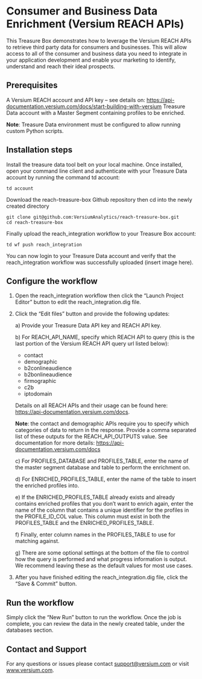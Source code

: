 # Consumer and Business Data Enrichment (Versium REACH APIs) 
 
This Treasure Box demonstrates how to leverage the Versium REACH APIs to retrieve third party data for consumers and businesses. This will allow access to all of the consumer and business data you need to integrate in your application development and enable your marketing to identify, understand and reach their ideal prospects.

## Prerequisites
A Versium REACH account and API key – see details on: https://api-documentation.versium.com/docs/start-building-with-versium 
Treasure Data account with a Master Segment containing profiles to be enriched.
 
**Note**: Treasure Data environment must be configured to allow running custom Python scripts.

## Installation steps
Install the treasure data tool belt on your local machine.
Once installed, open your command line client and authenticate with your Treasure Data account by running the command td account: 
``` 
td account
```
Download the reach-treasure-box Github repository then cd into the newly created directory
```
git clone git@github.com:VersiumAnalytics/reach-treasure-box.git
cd reach-treasure-box
```
Finally upload the reach_integration workflow to your Treasure Box account:
```
td wf push reach_integration
```
You can now login to your Treasure Data account and verify that the reach_integration workflow was successfully uploaded (insert image here).

## Configure the workflow
1) Open the reach_integration workflow then click the “Launch Project Editor” button to edit the reach_integration.dig file. 

2) Click the “Edit files” button and provide the following updates:
   
   a) Provide your Treasure Data API key and REACH API key.

   b) For REACH_API_NAME, specify which REACH API to query (this is the last portion of the Versium REACH API query url listed below):
     - contact
     - demographic
     - b2conlineaudience
     - b2bonlineaudience
     - firmographic
     - c2b
     - iptodomain

     Details on all REACH APIs and their usage can be  found here: https://api-documentation.versium.com/docs. 

     **Note**: the contact and demographic APIs require you to specify which categories of data to return in the response. 
               Provide a comma separated list of these outputs for the REACH_API_OUTPUTS value. 
               See documentation for more details: https://api-documentation.versium.com/docs
   
   c) For PROFILES_DATABASE and PROFILES_TABLE, enter the name of the master segment database and table to perform the enrichment on.

   d) For ENRICHED_PROFILES_TABLE, enter the name of the table to insert the enriched profiles into.

   e) If the ENRICHED_PROFILES_TABLE already exists and already contains enriched profiles that you don’t want to enrich again, enter the name of the column that      contains a unique identifier for the profiles in the PROFILE_ID_COL value. This column must exist in both the PROFILES_TABLE and the ENRICHED_PROFILES_TABLE.

   f) Finally, enter column names in the PROFILES_TABLE to use for matching against.

   g) There are some optional settings at the bottom of the file to control how the query is performed and what progress
      information is output. We recommend leaving these as the default values for most use cases.

3) After you have finished editing the reach_integration.dig file, click the “Save & Commit” button.

## Run the workflow
Simply click the “New Run” button to run the workflow. Once the job is complete, you can review the data in the newly created table, under the databases section. 

## Contact and Support
For any questions or issues please contact support@versium.com or visit www.versium.com.
